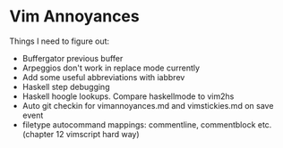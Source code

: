 # Vim Annoyances
Things I need to figure out:
* Buffergator previous buffer
* Arpeggios don't work in replace mode currently
* Add some useful abbreviations with iabbrev
* Haskell step debugging
* Haskell hoogle lookups. Compare haskellmode to vim2hs
* Auto git checkin for vimannoyances.md and vimstickies.md on save event
* filetype autocommand mappings: commentline, commentblock etc. (chapter 12 vimscript hard way)
